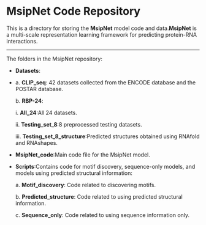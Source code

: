 # **MsipNet** Code Repository

This is a directory for storing the **MsipNet** model code and data.**MsipNet** is a multi-scale representation learning framework for predicting protein-RNA interactions.

---

The folders in the MsipNet repository:

- **Datasets**:
- 
  a. **CLIP_seq**: 42 datasets collected from the ENCODE database and the POSTAR database.
  
  b. **RBP-24**:
  
   i. **All_24**:All 24 datasets.
    
   ii. **Testing_set_8**:8 preprocessed testing datasets.
    
   iii. **Testing_set_8_structure**:Predicted structures obtained using RNAfold and RNAshapes.

- **MsipNet_code**:Main code file for the MsipNet model.

- **Scripts**:Contains code for motif discovery, sequence-only models, and models using predicted structural information:

  a. **Motif_discovery**: Code related to discovering motifs.
  
  b. **Predicted_structure**: Code related to using predicted structural information.
  
  c. **Sequence_only**: Code related to using sequence information only.

